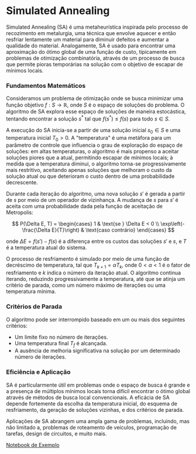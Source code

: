 # Simulated Annealing

Simulated Annealing (SA) é uma metaheurística inspirada pelo processo de recozimento em metalurgia, uma técnica que envolve aquecer e então resfriar lentamente um material para diminuir defeitos e aumentar a qualidade do material. Analogamente, SA é usado para encontrar uma aproximação do ótimo global de uma função de custo, tipicamente em problemas de otimização combinatória, através de um processo de busca que permite pioras temporárias na solução com o objetivo de escapar de mínimos locais.

### Fundamentos Matemáticos

Consideramos um problema de otimização onde se busca minimizar uma função objetivo $f: S \rightarrow \mathbb{R}$, onde $S$ é o espaço de soluções do problema. O algoritmo de SA explora esse espaço de soluções de maneira estocástica, tentando encontrar a solução $s^*$ tal que $f(s^*) \leq f(s)$ para todo $s \in S$.

A execução do SA inicia-se a partir de uma solução inicial $s_0 \in S$ e uma temperatura inicial $T_0 > 0$. A "temperatura" é uma metáfora para um parâmetro de controle que influencia o grau de exploração do espaço de soluções: em altas temperaturas, o algoritmo é mais propenso a aceitar soluções piores que a atual, permitindo escapar de mínimos locais; à medida que a temperatura diminui, o algoritmo torna-se progressivamente mais restritivo, aceitando apenas soluções que melhoram o custo da solução atual ou que deterioram o custo dentro de uma probabilidade decrescente.

Durante cada iteração do algoritmo, uma nova solução $s'$ é gerada a partir de $s$ por meio de um operador de vizinhança. A mudança de $s$ para $s'$ é aceita com uma probabilidade dada pela função de aceitação de Metropolis:

$$
P(\Delta E, T) = \begin{cases} 
1 & \text{se } \Delta E < 0 \\
\exp\left(-\frac{\Delta E}{T}\right) & \text{caso contrário}
\end{cases}
$$

onde $\Delta E = f(s') - f(s)$ é a diferença entre os custos das soluções $s'$ e $s$, e $T$ é a temperatura atual do sistema.

O processo de resfriamento é simulado por meio de uma função de decréscimo de temperatura, tal que $T_{k+1} = \alpha T_k$, onde $0 < \alpha < 1$ é o fator de resfriamento e $k$ indica o número da iteração atual. O algoritmo continua iterando, reduzindo progressivamente a temperatura, até que se atinja um critério de parada, como um número máximo de iterações ou uma temperatura mínima.

### Critérios de Parada

O algoritmo pode ser interrompido baseado em um ou mais dos seguintes critérios:
- Um limite fixo no número de iterações.
- Uma temperatura final $T_f$ é alcançada.
- A ausência de melhoria significativa na solução por um determinado número de iterações.

### Eficiência e Aplicação

SA é particularmente útil em problemas onde o espaço de busca é grande e a presença de múltiplos mínimos locais torna difícil encontrar o ótimo global através de métodos de busca local convencionais. A eficácia de SA depende fortemente da escolha da temperatura inicial, do esquema de resfriamento, da geração de soluções vizinhas, e dos critérios de parada.

Aplicações de SA abrangem uma ampla gama de problemas, incluindo, mas não limitado a, problemas de roteamento de veículos, programação de tarefas, design de circuitos, e muito mais.

[Notebook de Exemplo](../notebooks/metaheuristics.ipynb)

